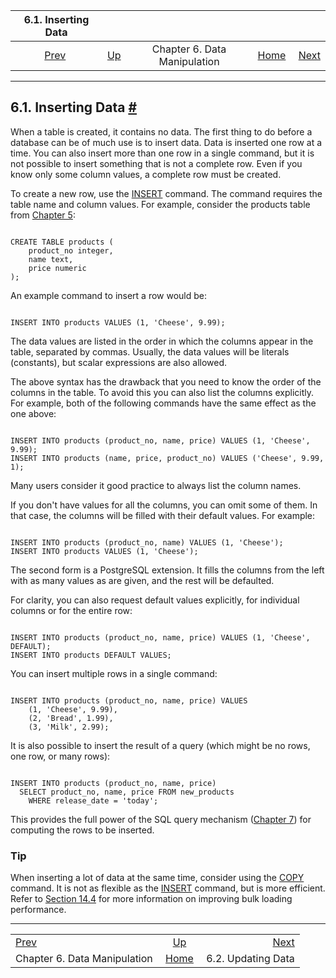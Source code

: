 

|                6.1. Inserting Data               |                                               |                              |                                                       |                                               |
| :----------------------------------------------: | :-------------------------------------------- | :--------------------------: | ----------------------------------------------------: | --------------------------------------------: |
| [Prev](dml.html "Chapter 6. Data Manipulation")  | [Up](dml.html "Chapter 6. Data Manipulation") | Chapter 6. Data Manipulation | [Home](index.html "PostgreSQL 17devel Documentation") |  [Next](dml-update.html "6.2. Updating Data") |

***

## 6.1. Inserting Data [#](#DML-INSERT)

When a table is created, it contains no data. The first thing to do before a database can be of much use is to insert data. Data is inserted one row at a time. You can also insert more than one row in a single command, but it is not possible to insert something that is not a complete row. Even if you know only some column values, a complete row must be created.

To create a new row, use the [INSERT](sql-insert.html "INSERT") command. The command requires the table name and column values. For example, consider the products table from [Chapter 5](ddl.html "Chapter 5. Data Definition"):

```

CREATE TABLE products (
    product_no integer,
    name text,
    price numeric
);
```

An example command to insert a row would be:

```

INSERT INTO products VALUES (1, 'Cheese', 9.99);
```

The data values are listed in the order in which the columns appear in the table, separated by commas. Usually, the data values will be literals (constants), but scalar expressions are also allowed.

The above syntax has the drawback that you need to know the order of the columns in the table. To avoid this you can also list the columns explicitly. For example, both of the following commands have the same effect as the one above:

```

INSERT INTO products (product_no, name, price) VALUES (1, 'Cheese', 9.99);
INSERT INTO products (name, price, product_no) VALUES ('Cheese', 9.99, 1);
```

Many users consider it good practice to always list the column names.

If you don't have values for all the columns, you can omit some of them. In that case, the columns will be filled with their default values. For example:

```

INSERT INTO products (product_no, name) VALUES (1, 'Cheese');
INSERT INTO products VALUES (1, 'Cheese');
```

The second form is a PostgreSQL extension. It fills the columns from the left with as many values as are given, and the rest will be defaulted.

For clarity, you can also request default values explicitly, for individual columns or for the entire row:

```

INSERT INTO products (product_no, name, price) VALUES (1, 'Cheese', DEFAULT);
INSERT INTO products DEFAULT VALUES;
```

You can insert multiple rows in a single command:

```

INSERT INTO products (product_no, name, price) VALUES
    (1, 'Cheese', 9.99),
    (2, 'Bread', 1.99),
    (3, 'Milk', 2.99);
```

It is also possible to insert the result of a query (which might be no rows, one row, or many rows):

```

INSERT INTO products (product_no, name, price)
  SELECT product_no, name, price FROM new_products
    WHERE release_date = 'today';
```

This provides the full power of the SQL query mechanism ([Chapter 7](queries.html "Chapter 7. Queries")) for computing the rows to be inserted.

### Tip

When inserting a lot of data at the same time, consider using the [COPY](sql-copy.html "COPY") command. It is not as flexible as the [INSERT](sql-insert.html "INSERT") command, but is more efficient. Refer to [Section 14.4](populate.html "14.4. Populating a Database") for more information on improving bulk loading performance.

***

|                                                  |                                                       |                                               |
| :----------------------------------------------- | :---------------------------------------------------: | --------------------------------------------: |
| [Prev](dml.html "Chapter 6. Data Manipulation")  |     [Up](dml.html "Chapter 6. Data Manipulation")     |  [Next](dml-update.html "6.2. Updating Data") |
| Chapter 6. Data Manipulation                     | [Home](index.html "PostgreSQL 17devel Documentation") |                            6.2. Updating Data |
